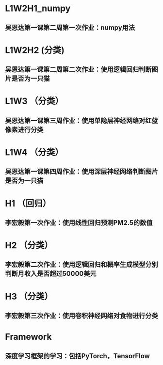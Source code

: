 # L1W2H1_numpy
## 吴恩达第一课第二周第一次作业：numpy用法

# L1W2H2 (分类)
## 吴恩达第一课第二周第二次作业：使用逻辑回归判断图片是否为一只猫

# L1W3 （分类）
## 吴恩达第一课第三周作业：使用单隐层神经网络对红蓝像素进行分类

# L1W4 （分类）
## 吴恩达第一课第四周作业：使用深层神经网络判断图片是否为一只猫

# H1 （回归）
## 李宏毅第一次作业：使用线性回归预测PM2.5的数值

# H2 （分类）
## 李宏毅第二次作业：使用逻辑回归和概率生成模型分别判断月收入是否超过50000美元

# H3 （分类）
## 李宏毅第三次作业：使用卷积神经网络对食物进行分类

# Framework 
## 深度学习框架的学习：包括PyTorch，TensorFlow
